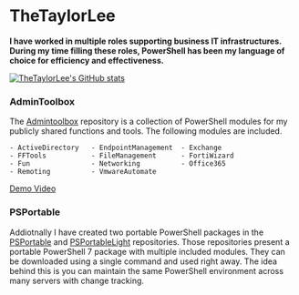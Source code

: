 # TheTaylorLee
**I have worked in multiple roles supporting business IT infrastructures. During my time filling these roles, PowerShell has been my language of choice for efficiency and effectiveness.**

[![TheTaylorLee's GitHub stats](https://github-readme-stats.vercel.app/api?username=thetaylorlee&count_private=true&show_icons=true&theme=react&hide_border=true&disable_animations=false&include_all_commits=true)](https://github.com/thetaylorlee)


### AdminToolbox
The [Admintoolbox](https://github.com/TheTaylorLee/AdminToolbox) repository is a collection of PowerShell modules for my publicly shared functions and tools. The following modules are included.
```
- ActiveDirectory   - EndpointManagement  - Exchange
- FFTools           - FileManagement      - FortiWizard
- Fun               - Networking          - Office365
- Remoting          - VmwareAutomate
```

[Demo Video](https://www.youtube.com/watch?v=stIkaeUwJ4c)

### PSPortable
Addiotnally I have created two portable PowerShell packages in the [PSPortable](https://github.com/TheTaylorLee/PSPortable) and [PSPortableLight](https://github.com/TheTaylorLee/PSPortableLight) repositories. Those repositories present a portable PowerShell 7 package with multiple included modules. They can be downloaded using a single command and used right away. The idea behind this is you can maintain the same PowerShell environment across many servers with change tracking.

<!--
https://github.com/anuraghazra/github-readme-stats
-->

